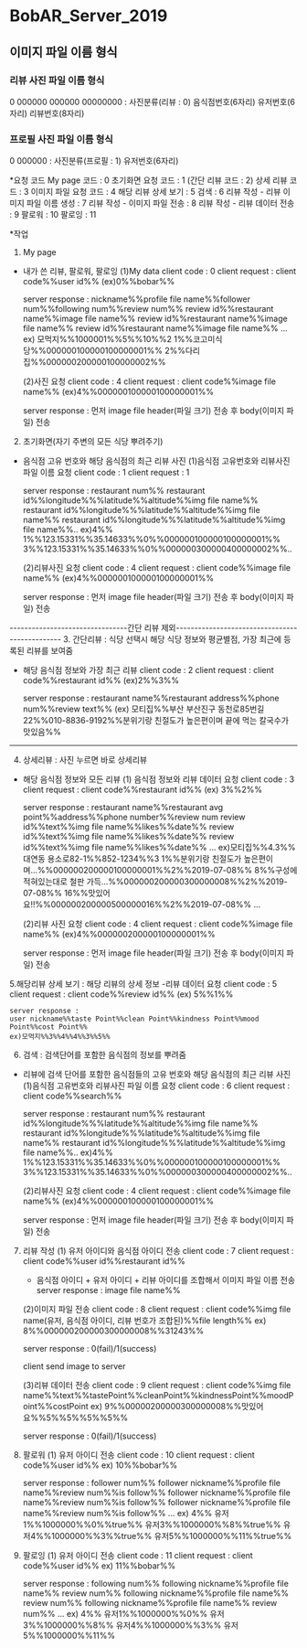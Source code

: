 # BobAR_Server_2019

## 이미지 파일 이름 형식
### 리뷰 사진 파일 이름 형식
0 000000 000000 00000000 : 사진분류(리뷰 : 0) 음식점번호(6자리) 유저번호(6자리) 리뷰번호(8자리)
### 프로필 사진 파일 이름 형식
0 000000 : 사진분류(프로필 : 1) 유저번호(6자리)

*요청 코드
My page 코드 : 0
초기화면 요청 코드 : 1
(간단 리뷰 코드 : 2)
상세 리뷰 코드 : 3
이미지 파일 요청 코드 : 4
해당 리뷰 상세 보기 : 5
검색 : 6
리뷰 작성 - 리뷰 이미지 파일 이름 생성 : 7
리뷰 작성 - 이미지 파일 전송 : 8
리뷰 작성 - 리뷰 데이터 전송 : 9
팔로워 : 10
팔로잉 : 11

*작업
1. My page
- 내가 쓴 리뷰, 팔로워, 팔로잉
    (1)My data
    client code : 0
    client request : client code%%user id%% (ex)0%%bobar%%

    server response : 
    nickname%%profile file name%%follower num%%following num%%review num%%
    review id%%restaurant name%%image file name%%
    review id%%restaurant name%%image file name%%
    review id%%restaurant name%%image file name%%
    ...
    ex)
    모먹지%%1000001%%5%%10%%2
    1%%코고미식당%%000000100000100000001%%
    2%%다리집%%000000200000100000002%%

    (2)사진 요청
    client code : 4
    client request : client code%%image file name%% (ex)4%%000000100000100000001%%

    server response : 
    먼저 image file header(파일 크기) 전송 후 body(이미지 파일) 전송

2. 초기화면(자기 주변의 모든 식당 뿌려주기)
- 음식점 고유 번호와 해당 음식점의 최근 리뷰 사진
    (1)음식점 고유번호와 리뷰사진 파일 이름 요청
    client code : 1
    client request : 1

    server response : 
    restaurant num%%
    restaurant id%%longitude%%%latitude%%altitude%%img file name%%
    restaurant id%%longitude%%%latitude%%altitude%%img file name%%
    restaurant id%%longitude%%%latitude%%altitude%%img file name%%..
    ex)4%%
    1%%123.15331%%35.14633%%0%%000000100000100000001%%
    3%%123.15331%%35.14633%%0%%000000300000400000002%%..

    (2)리뷰사진 요청
    client code : 4
    client request : client code%%image file name%% (ex)4%%000000100000100000001%%

    server response : 
    먼저 image file header(파일 크기) 전송 후 body(이미지 파일) 전송

--------------------------------간단 리뷰 제외-----------------------------------------------
3. 간단리뷰 : 식당 선택시 해당 식당 정보와 평균별점, 가장 최근에 등록된 리뷰를 보여줌
- 해당 음식점 정보와 가장 최근 리뷰
    client code : 2
    client request : client code%%restaurant id%% (ex)2%%3%%

    server response : restaurant name%%restaurant address%%phone num%%review text%%
    (ex) 모티집%%부산 부산진구 동천로85번길 22%%010-8836-9192%%분위기랑 친절도가 높은편이며 끝에 먹는 칼국수가 맛있음%%
----------------------------------------------------------------------------------------------

4. 상세리뷰 : 사진 누르면 바로 상세리뷰
- 해당 음식점 정보와 모든 리뷰
    (1) 음식점 정보와 리뷰 데이터 요청
    client code : 3
    client request : client code%%restaurant id%% (ex) 3%%2%%

    server response : 
    restaurant name%%restaurant avg point%%address%%phone number%%review num
    review id%%text%%img file name%%likes%%date%%
    review id%%text%%img file name%%likes%%date%%
    review id%%text%%img file name%%likes%%date%%
    ...
    ex)모티집%%4.3%%대연동 용소로82-1%%852-1234%%3
    1%%분위기랑 친절도가 높은편이며...%%000000200000100000001%%2%%2019-07-08%%
    8%%구성에 적혀있는대로 철판 가득...%%000000200000300000008%%2%%2019-07-08%%
    16%%맛있어요!!%%000000200000500000016%%2%%2019-07-08%%
    ...

    (2)리뷰 사진 요청
    client code : 4
    client request : client code%%image file name%% (ex)4%%000000200000100000001%%

    server response : 
    먼저 image file header(파일 크기) 전송 후 body(이미지 파일) 전송

5.해당리뷰 상세 보기 : 해당 리뷰의 상세 정보
-리뷰 데이터 요청
    client code : 5
    client request : client code%%review id%% (ex) 5%%1%%

    server response :
    user nickname%%taste Point%%clean Point%%kindness Point%%mood Point%%cost Point%%
    ex)모먹지%%3%%4%%4%%3%%5%%

6. 검색 : 검색단어를 포함한 음식점의 정보를 뿌려줌
- 리뷰에 검색 단어를 포함한 음식점들의 고유 번호와 해당 음식점의 최근 리뷰 사진
    (1)음식점 고유번호와 리뷰사진 파일 이름 요청
    client code : 6
    client request : client code%%search%%

    server response : 
    restaurant num%%
    restaurant id%%longitude%%%latitude%%altitude%%img file name%%
    restaurant id%%longitude%%%latitude%%altitude%%img file name%%
    restaurant id%%longitude%%%latitude%%altitude%%img file name%%..
    ex)4%%
    1%%123.15331%%35.14633%%0%%000000100000100000001%%
    3%%123.15331%%35.14633%%0%%000000300000400000002%%..

    (2)리뷰사진 요청
    client code : 4
    client request : client code%%image file name%% (ex)4%%000000100000100000001%%

    server response : 
    먼저 image file header(파일 크기) 전송 후 body(이미지 파일) 전송

7. 리뷰 작성
    (1) 유저 아이디와 음식점 아이디 전송
    client code : 7
    client request : client code%%user id%%restaurant id%%

    - 음식점 아이디 + 유저 아이디 + 리뷰 아이디를 조합해서 이미지 파일 이름 전송
    server response : image file name%%

    (2)이미지 파일 전송
    client code : 8
    client request : client code%%img file name(유저, 음식점 아이디, 리뷰 번호가 조합된)%%file length%%
    ex) 8%%000000200000300000008%%31243%%

    server response : 0(fail)/1(success)

    client send image to server

    (3)리뷰 데이터 전송
    client code : 9
    client request : client code%%img file name%%text%%tastePoint%%cleanPoint%%kindnessPoint%%moodPoint%%costPoint
    ex) 9%%00000200000300000008%%맛있어요%%5%%5%%5%%5%%

    server response : 0(fail)/1(success)

8. 팔로워
    (1) 유저 아이디 전송
    client code : 10
    client request : client code%%user id%%
    ex) 10%%bobar%%

    server response :
    follower num%%
    follower nickname%%profile file name%%review num%%is follow%%
    follower nickname%%profile file name%%review num%%is follow%%
    follower nickname%%profile file name%%review num%%is follow%%
    ...
    ex)
    4%%
    유저1%%1000000%%0%%true%%
    유저3%%1000000%%8%%true%%
    유저4%%1000000%%3%%true%%
    유저5%%1000000%%11%%true%%

9. 팔로잉
    (1) 유저 아이디 전송
    client code : 11
    client request : client code%%user id%%
    ex) 11%%bobar%%

    server response :
    following num%%
    following nickname%%profile file name%% review num%%
    following nickname%%profile file name%% review num%%
    following nickname%%profile file name%% review num%%
    ...
    ex)
    4%%
    유저1%%1000000%%0%%
    유저3%%1000000%%8%%
    유저4%%1000000%%3%%
    유저5%%1000000%%11%%
